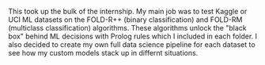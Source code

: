 This took up the bulk of the internship. My main job was to test Kaggle or UCI ML datasets on the FOLD-R++ (binary classification) and FOLD-RM (multiclass classification) algorithms. These algorithms unlock the "black box" behind ML decisions with Prolog rules which I included in each folder. I also decided to create my own full data science pipeline for each dataset to see how my custom models stack up in differnt situations. 
